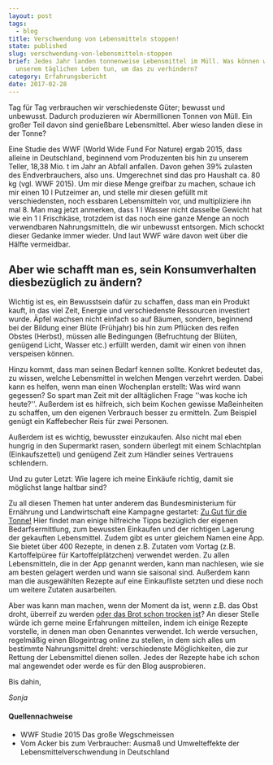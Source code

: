 ```yaml
---
layout: post
tags:
  - blog
title: Verschwendung von Lebensmitteln stoppen!
state: published
slug: verschwendung-von-lebensmitteln-stoppen
brief: Jedes Jahr landen tonnenweise Lebensmittel im Müll. Was können wir in
  unserem täglichen Leben tun, um das zu verhindern?
category: Erfahrungsbericht
date: 2017-02-28
---
```


Tag für Tag verbrauchen wir verschiedenste Güter; bewusst und unbewusst. Dadurch produzieren wir Abermillionen Tonnen von Müll. Ein großer Teil davon sind genießbare Lebensmittel. Aber wieso landen diese in der Tonne?

Eine Studie des WWF (World Wide Fund For Nature) ergab 2015, dass alleine in Deutschland, beginnend vom Produzenten bis hin zu unserem Teller, 18,38 Mio. t im Jahr an Abfall anfallen. Davon gehen 39% zulasten des Endverbrauchers, also uns. Umgerechnet sind das pro Haushalt ca. 80 kg (vgl. WWF 2015).
Um mir diese Menge greifbar zu machen, schaue ich mir einen 10 l Putzeimer an, und stelle mir diesen gefüllt mit verschiedensten, noch essbaren Lebensmitteln vor, und multipliziere ihn mal 8. Man mag jetzt anmerken, dass 1 l Wasser nicht dasselbe Gewicht hat wie ein 1 l Frischkäse, trotzdem ist das noch eine ganze Menge an noch verwendbaren Nahrungsmitteln, die wir unbewusst entsorgen. Mich schockt dieser Gedanke immer wieder. Und laut WWF wäre davon weit über die Hälfte vermeidbar.

## Aber wie schafft man es, sein Konsumverhalten diesbezüglich zu ändern? 

Wichtig ist es, ein Bewusstsein dafür zu schaffen, dass man ein Produkt kauft, in das viel Zeit, Energie und verschiedenste Ressourcen investiert wurde. Äpfel wachsen nicht einfach so auf Bäumen, sondern, beginnend bei der Bildung einer Blüte (Frühjahr) bis hin zum Pflücken des reifen Obstes (Herbst), müssen alle Bedingungen (Befruchtung der Blüten, genügend Licht, Wasser etc.) erfüllt werden, damit wir einen von ihnen verspeisen können. 

Hinzu kommt, dass man seinen Bedarf kennen sollte. Konkret bedeutet das, zu wissen, welche Lebensmittel in welchen Mengen verzehrt werden. Dabei kann es helfen, wenn man einen Wochenplan erstellt: Was wird wann gegessen? So spart man Zeit mit der alltäglichen Frage ''was koche ich heute?''. Außerdem ist es hilfreich, sich beim Kochen gewisse Maßeinheiten zu schaffen, um den eigenen Verbrauch besser zu ermitteln. Zum Beispiel genügt ein Kaffebecher Reis für zwei Personen.

Außerdem ist es wichtig, bewusster einzukaufen. Also nicht mal eben hungrig in den Supermarkt rasen, sondern überlegt mit einem Schlachtplan (Einkaufszettel) und genügend Zeit zum Händler seines Vertrauens schlendern. 

Und zu guter Letzt: Wie lagere ich meine Einkäufe richtig, damit sie möglichst lange haltbar sind?

Zu all diesen Themen hat unter anderem das Bundesministerium für Ernährung und Landwirtschaft eine Kampagne gestartet: [Zu Gut für die Tonne!](https://www.zugutfuerdietonne.de)
Hier findet man einige hilfreiche Tipps bezüglich der eigenen Bedarfsermittlung, zum bewussten Einkaufen und der richtigen Lagerung der gekauften Lebensmittel. Zudem gibt es unter gleichem Namen eine App. 
Sie bietet über 400 Rezepte, in denen z.B. Zutaten vom Vortag (z.B. Kartoffelpüree für Kartoffelplätzchen) verwendet werden. 
Zu allen Lebensmitteln, die in der App genannt werden, kann man nachlesen, wie sie am besten gelagert werden und wann sie saisonal sind. 
Außerdem kann man die ausgewählten Rezepte auf eine Einkaufliste setzten und diese noch um weitere Zutaten ausarbeiten.

Aber was kann man machen, wenn der Moment da ist, wenn z.B. das Obst droht, überreif zu werden [oder das Brot schon trocken ist](/blog/so-kannst-du-altes-brot-retten)?
An dieser Stelle würde ich gerne meine Erfahrungen mitteilen, indem ich einige Rezepte vorstelle, in denen man oben Genanntes verwendet.
Ich werde versuchen, regelmäßig einen Blogeintrag online zu stellen, in dem sich alles um bestimmte Nahrungsmittel dreht: verschiedenste Möglichkeiten, die zur Rettung der Lebensmittel dienen sollen. Jedes der Rezepte habe ich schon mal angewendet oder werde es für den Blog ausprobieren. 

Bis dahin,

*Sonja*

#### Quellennachweise

- WWF Studie 2015 Das große Wegschmeissen 
- Vom Acker bis zum Verbraucher: Ausmaß und Umwelteffekte der Lebensmittelverschwendung in Deutschland